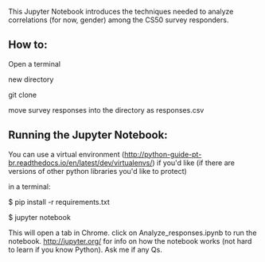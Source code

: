 This Jupyter Notebook introduces the techniques needed to analyze correlations (for now, gender) among the CS50 survey responders.

## How to:

Open a terminal

new directory

git clone

move survey responses into the directory as responses.csv

## Running the Jupyter Notebook:

You can use a virtual environment (http://python-guide-pt-br.readthedocs.io/en/latest/dev/virtualenvs/) if you'd like (if there are versions of other python libraries you'd like to protect)

in a terminal:

$ pip install -r requirements.txt

$ jupyter notebook

This will open a tab in Chrome. click on Analyze_responses.ipynb to run the notebook. http://jupyter.org/ for info on how the notebook works (not hard to learn if you know Python). Ask me if any Qs.